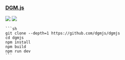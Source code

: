### [DGM.js](https://github.com/dgmjs/dgmjs)

![](https://img.shields.io/github/license/dgmjs/dgmjs?style=flat-square) ![](https://img.shields.io/github/last-commit/scillidan/dgmjs/main?label=last%20commit%20(fork)&style=flat-square)

````{tab} From source
```sh
git clone --depth=1 https://github.com/dgmjs/dgmjs
cd dgmjs
npm install
npm build
npm run dev
```
````